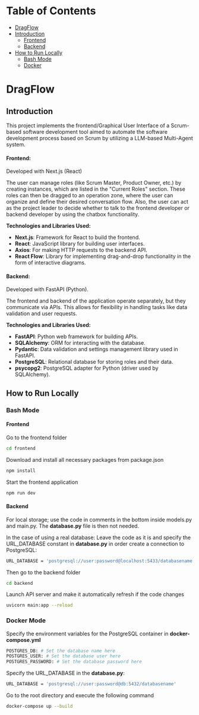 # Table of Contents
- [DragFlow](#dragflow)
- [Introduction](#introduction)
  - [Frontend](#frontend)
  - [Backend](#backend)
- [How to Run Locally](#how-to-run-locally)
  - [Bash Mode](#frontend-1)
  - [Docker](#backend-1)


# DragFlow

## Introduction
This project implements the frontend/Graphical User Interface of a Scrum-based software development tool aimed to automate the software development process based on Scrum by utilizing a LLM-based Multi-Agent system.

#### Frontend:

Developed with Next.js (React)

The user can manage roles (like Scrum Master, Product Owner, etc.) by creating instances, which are listed in the "Current Roles" section. These roles can then be dragged to an operation zone, where the user can organize and define their desired conversation flow. Also, the user can act as the project leader to decide whether to talk to the frontend developer or backend developer by using the chatbox functionality.

**Technologies and Libraries Used:**
- **Next.js**: Framework for React to build the frontend.
- **React**: JavaScript library for building user interfaces.
- **Axios**: For making HTTP requests to the backend API.
- **React Flow**: Library for implementing drag-and-drop functionality in the form of interactive diagrams.



#### Backend:

Developed with FastAPI (Python).

The frontend and backend of the application operate separately, but they communicate via APIs. This allows for flexibility in handling tasks like data validation and user requests. 

**Technologies and Libraries Used:**
- **FastAPI**: Python web framework for building APIs.
- **SQLAlchemy**: ORM for interacting with the database.
- **Pydantic**: Data validation and settings management library used in FastAPI.
- **PostgreSQL**: Relational database for storing roles and their data.
- **psycopg2**: PostgreSQL adapter for Python (driver used by SQLAlchemy).


## How to Run Locally

### Bash Mode
#### Frontend 
Go to the frontend folder
```bash
cd frontend
```
Download and install all necessary packages from package.json
```bash
npm install
```
Start the frontend application
```bash
npm run dev 
```

#### Backend 

For local storage; use the code in comments in the bottom inside models.py and main.py. The **database.py** file is then not needed.

In the case of using a real database:
Leave the code as it is and specify the URL_DATABASE constant in **database.py** in order create a connection to PostgreSQL:
```bash
URL_DATABASE = 'postgresql://user:password@localhost:5433/databasename'
```
Then go to the backend folder
```bash
cd backend
```
Launch API server and make it automatically refresh if the code changes
```bash
uvicorn main:app --reload
```

### Docker Mode
Specify the environment variables for the PostgreSQL container in **docker-compose.yml**
```bash
POSTGRES_DB: # Set the database name here
POSTGRES_USER: # Set the database user here
POSTGRES_PASSWORD: # Set the database password here
```
Specify the URL_DATABASE in the **database.py**:
```bash
URL_DATABASE = 'postgresql://user:password@db:5432/databasename'
```
Go to the root directory and execute the following command
```bash
docker-compose up --build        
```
